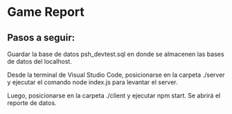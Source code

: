 # Game Report
## Pasos a seguir:
Guardar la base de datos psh_devtest.sql en donde se almacenen las bases de datos del localhost.

Desde la terminal de Visual Studio Code, posicionarse en la carpeta ./server y ejecutar el comando node index.js para levantar el server.

Luego, posicionarse en la carpeta ./client y ejecutar npm start. Se abrirá el reporte de datos.
